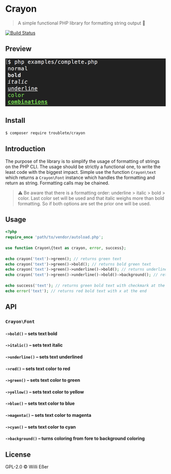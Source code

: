 # Crayon
> A simple functional PHP library for formatting string output 🌈

[![Build Status](https://travis-ci.org/troublete/crayon.svg)](https://travis-ci.org/troublete/crayon)

## Preview

![preview](preview.png)

## Install

```bash
$ composer require troublete/crayon
```

## Introduction

The purpose of the library is to simplify the usage of formatting of strings on the PHP CLI.
The usage should be strictly a functional one, to write the least code with the biggest impact.
Simple use the function `Crayon\text` which returns a `Crayon\Font` instance which handles the formatting
and return as string. Formatting calls may be chained.

> ⚠️ Be aware that there is a formatting order: underline > italic > bold > color.
> Last color set will be used and that italic weighs more than bold formatting. So if both
> options are set the prior one will be used.

## Usage

```php
<?php
require_once 'path/to/vendor/autoload.php';

use function Crayon\{text as crayon, error, success};

echo crayon('text')->green(); // returns green text
echo crayon('text')->green()->bold(); // returns bold green text
echo crayon('text')->green()->underline()->bold(); // returns underlined bold green text
echo crayon('text')->green()->underline()->bold()->background(); // returns underlined bold green backgrounded text

echo success('text'); // returns green bold text with checkmark at the end
echo error('text'); // returns red bold text with x at the end
```

## API

### `Crayon\Font`

#### `->bold()` – sets text bold

#### `->italic()` – sets text italic

#### `->underline()` – sets text underlined

#### `->red()` – sets text color to red

#### `->green()` – sets text color to green

#### `->yellow()` – sets text color to yellow

#### `->blue()` – sets text color to blue

#### `->magenta()` – sets text color to magenta

#### `->cyan()` – sets text color to cyan

#### `->background()` – turns coloring from fore to background coloring

## License

GPL-2.0 © Willi Eßer